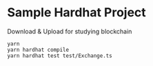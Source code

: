 # Sample Hardhat Project
Download & Upload for studying blockchain

```shell
yarn
yarn hardhat compile
yarn hardhat test test/Exchange.ts 
```
